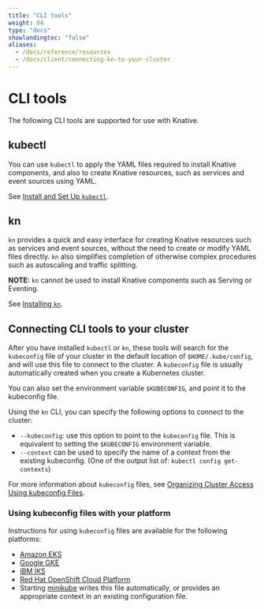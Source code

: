 ```yaml
---
title: "CLI tools"
weight: 04
type: "docs"
showlandingtoc: "false"
aliases:
  - /docs/reference/resources
  - /docs/client/connecting-kn-to-your-cluster
---
```


# CLI tools

The following CLI tools are supported for use with Knative.

## kubectl

You can use `kubectl` to apply the YAML files required to install Knative components, and also to create Knative resources, such as services and event sources using YAML.

See <a href="https://kubernetes.io/docs/tasks/tools/install-kubectl/" target="_blank">Install and Set Up `kubectl`</a>.

## kn

`kn` provides a quick and easy interface for creating Knative resources such as services and event sources, without the need to create or modify YAML files directly. `kn` also simplifies completion of otherwise complex procedures such as autoscaling and traffic splitting.

**NOTE:** `kn` cannot be used to install Knative components such as Serving or Eventing.

See [Installing `kn`](install-kn/).

## Connecting CLI tools to your cluster

After you have installed `kubectl` or `kn`, these tools will search for the `kubeconfig` file of your cluster in the default location of `$HOME/.kube/config`, and will use this file to connect to the cluster. A `kubeconfig` file is usually automatically created when you create a Kubernetes cluster.

You can also set the environment variable `$KUBECONFIG`, and point it to the kubeconfig file.

Using the `kn` CLI, you can specify the following options to connect to the cluster:

- `--kubeconfig`: use this option to point to the `kubeconfig` file. This is equivalent to setting the `$KUBECONFIG` environment variable.
- `--context` can be used to specify the name of a context from the existing kubeconfig. (One of the output list of: `kubectl config get-contexts`)


For more information about `kubeconfig` files, see <a href="https://kubernetes.io/docs/concepts/configuration/organize-cluster-access-kubeconfig/" target="_blank">Organizing Cluster Access Using kubeconfig Files</a>.

### Using kubeconfig files with your platform

Instructions for using `kubeconfig` files are available for the following platforms:

- <a href="https://docs.aws.amazon.com/eks/latest/userguide/create-kubeconfig.html" target="_blank">Amazon EKS</a>
- <a href="https://cloud.google.com/kubernetes-engine/docs/how-to/cluster-access-for-kubectl" target="_blank">Google GKE</a>
- <a href="https://cloud.ibm.com/docs/containers?topic=containers-getting-started" target="_blank">IBM IKS</a>
- <a href="https://docs.openshift.com/container-platform/4.6/cli_reference/openshift_cli/administrator-cli-commands.html#create-kubeconfig" target="_blank">Red Hat OpenShift Cloud Platform</a>
- Starting <a href="https://minikube.sigs.k8s.io/docs/start/" target="_blank">minikube</a> writes this file automatically, or provides an appropriate context in an existing configuration file.
